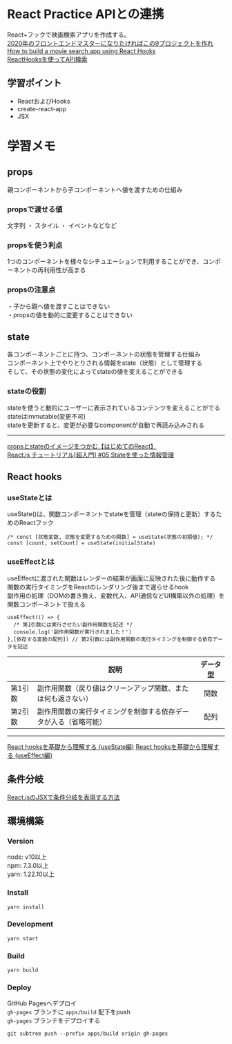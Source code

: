 # React Practice APIとの連携
React+フックで映画検索アプリを作成する。  
[2020年のフロントエンドマスターになりたければこの9プロジェクトを作れ](https://qiita.com/rana_kualu/items/915345b8f3f870cfe2aa)  
[How to build a movie search app using React Hooks](https://www.freecodecamp.org/news/how-to-build-a-movie-search-app-using-react-hooks-24eb72ddfaf7/)  
[ReactHooksを使ってAPI検索](https://qiita.com/Sotq_17/items/9a3e083d12a52afed6cd)  

## 学習ポイント
- ReactおよびHooks
- create-react-app
- JSX

# 学習メモ
## props
親コンポーネントから子コンポーネントへ値を渡すための仕組み
### propsで渡せる値
文字列 ・ スタイル ・ イベントなどなど
### propsを使う利点
1つのコンポーネントを様々なシチュエーションで利用することができ、コンポーネントの再利用性が高まる
### propsの注意点
・子から親へ値を渡すことはできない  
・propsの値を動的に変更することはできない

## state
各コンポーネントごとに持つ、コンポーネントの状態を管理する仕組み  
コンポーネント上でやりとりされる情報をstate（状態）として管理する  
そして、その状態の変化によってstateの値を変えることができる
### stateの役割
stateを使うと動的にユーザーに表示されているコンテンツを変えることがでる  
stateはimmutable(変更不可)  
stateを更新すると、変更が必要なcomponentが自動で再読み込みされる  
***
[propsとstateのイメージをつかむ【はじめてのReact】](https://qiita.com/rio_threehouse/items/7632f5a593cf218b9504)  
[React.js チュートリアル[超入門] #05 Stateを使った情報管理](https://note.com/natsukingdom/n/ne81d079623b3)


## React hooks
### useStateとは
useState()は、関数コンポーネントでstateを管理（stateの保持と更新）するためのReactフック
```
/* const [状態変数, 状態を変更するための関数] = useState(状態の初期値); */
const [count, setCount] = useState(initialState)
```

### useEffectとは
useEffectに渡された関数はレンダーの結果が画面に反映された後に動作する  
関数の実行タイミングをReactのレンダリング後まで遅らせるhook  
副作用の処理（DOMの書き換え、変数代入、API通信などUI構築以外の処理）を関数コンポーネントで扱える
```
useEffect(() => {
  /* 第1引数には実行させたい副作用関数を記述 */
  console.log('副作用関数が実行されました！')
},[依存する変数の配列]) // 第2引数には副作用関数の実行タイミングを制御する依存データを記述
```
|         | 説明                                                             | データ型 | 
| ------- | ---------------------------------------------------------------- | :------: | 
| 第1引数 | 副作用関数（戻り値はクリーンアップ関数、または何も返さない）     | 関数     | 
| 第2引数 | 副作用関数の実行タイミングを制御する依存データが入る（省略可能） | 配列     | 
***
[React hooksを基礎から理解する (useState編)](https://qiita.com/seira/items/f063e262b1d57d7e78b4) 
[React hooksを基礎から理解する (useEffect編)](https://qiita.com/seira/items/e62890f11e91f6b9653f) 

## 条件分岐
[React.jsのJSXで条件分岐を表現する方法](https://www.yoheim.net/blog.php?q=20180409)


## 環境構築
### Version
node: v10以上  
npm: 7.3.0以上  
yarn: 1.22.10以上

### Install
`yarn install`

### Development
`yarn start`

### Build
`yarn build`

### Deploy
GitHub Pagesへデプロイ  
`gh-pages` ブランチに `apps/build` 配下をpush  
`gh-pages` ブランチをデプロイする  
```
git subtree push --prefix apps/build origin gh-pages
```